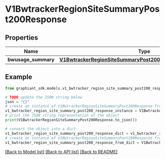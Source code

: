 # V1BwtrackerRegionSiteSummaryPost200Response


## Properties

Name | Type | Description | Notes
------------ | ------------- | ------------- | -------------
**bwusage_summary** | [**V1BwtrackerRegionSiteSummaryPost200ResponseBwusageSummary**](V1BwtrackerRegionSiteSummaryPost200ResponseBwusageSummary.md) |  | [optional] 

## Example

```python
from graphiant_sdk.models.v1_bwtracker_region_site_summary_post200_response import V1BwtrackerRegionSiteSummaryPost200Response

# TODO update the JSON string below
json = "{}"
# create an instance of V1BwtrackerRegionSiteSummaryPost200Response from a JSON string
v1_bwtracker_region_site_summary_post200_response_instance = V1BwtrackerRegionSiteSummaryPost200Response.from_json(json)
# print the JSON string representation of the object
print(V1BwtrackerRegionSiteSummaryPost200Response.to_json())

# convert the object into a dict
v1_bwtracker_region_site_summary_post200_response_dict = v1_bwtracker_region_site_summary_post200_response_instance.to_dict()
# create an instance of V1BwtrackerRegionSiteSummaryPost200Response from a dict
v1_bwtracker_region_site_summary_post200_response_from_dict = V1BwtrackerRegionSiteSummaryPost200Response.from_dict(v1_bwtracker_region_site_summary_post200_response_dict)
```
[[Back to Model list]](../README.md#documentation-for-models) [[Back to API list]](../README.md#documentation-for-api-endpoints) [[Back to README]](../README.md)


